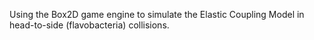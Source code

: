 Using the Box2D game engine to simulate the Elastic Coupling Model in head-to-side (flavobacteria) collisions.
